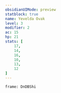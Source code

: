 ```yaml
---
obsidianUIMode: preview
statblock: true
name: Yevelda Ovak
level: 3
modifier: 2
ac: 15
hp: 21
stats: [
	17,
	14,
	16,
	10,
	13,
	12
]
---
```

```custom-frames
frame: DnDBShi
```